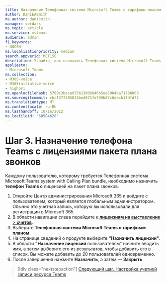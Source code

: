 ```yaml
---
title: Назначение Телефонная система Microsoft Teams с тарифным планом пакетов
author: DaniEASmith
ms.author: danismith
manager: serdars
ms.topic: article
ms.service: msteams
audience: admin
f1.keywords:
- NOCSH
ms.localizationpriority: medium
search.appverid: MET150
description: Узнайте, как назначить Телефонная система Microsoft Teams с тарифным планом пакетов пользователям.
appliesto:
- Microsoft Teams
ms.collection:
- M365-voice
- M365initiative-voice
- highpri
ms.openlocfilehash: 5709c3becad75b1380b646b5ea5004ba71786063
ms.sourcegitcommit: cbcf37f395832bed871fe709b87c6eecb1fdfd72
ms.translationtype: MT
ms.contentlocale: ru-RU
ms.lasthandoff: 10/16/2022
ms.locfileid: "68584620"
---
```

# <a name="step-3-assign-teams-phone-with-calling-plan-bundle-licenses"></a>Шаг 3. Назначение телефона Teams с лицензиями пакета плана звонков

Каждому пользователю, которому требуется Телефонная система Microsoft Teams system with Calling Plan bundle, необходимо назначить **телефон Teams с** лицензией на пакет плана звонков.

1. Откройте Центр администрирования Microsoft 365 и войдите с пользователем, который является глобальным администратором. Обычно это учетная запись, которую вы использовали для регистрации в Microsoft 365.
1. В области навигации слева перейдите к <a href="https://go.microsoft.com/fwlink/p/?linkid=842264" target="_blank">**лицензиям на выставление** > **счетов**</a>.
1. Выберите **Телефонная система Microsoft Teams с тарифным планом**.
1. На странице сведений о продукте выберите **"Назначить лицензии"**.
1. В области **"Назначение лицензий** пользователям" начните вводить имя, а затем выберите его из результатов, чтобы добавить его в список. Вы можете добавить до 20 пользователей одновременно.
1. После завершения нажмите **Назначить**, а затем — **Закрыть**.

> [!div class="nextstepaction"]
> [Следующий шаг. Настройка учетной записи ресурса Teams](set-up-resource-account.md)
